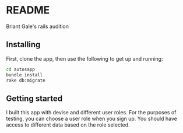 # README

Briant Gale's rails audition

## Installing

First, clone the app, then use the following to get up and running:

```sh
cd autosapp
bundle install
rake db:migrate
```

## Getting started
I built this app with devise and different user roles.  For the purposes of testing, you can choose a user role when you sign up.  You should have access to different data based on the role selected.
